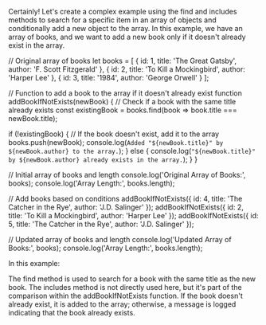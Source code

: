 Certainly! Let's create a complex example using the find and includes methods to search for a specific item in an array of objects and conditionally add a new object to the array. In this example, we have an array of books, and we want to add a new book only if it doesn't already exist in the array.


// Original array of books
let books = [
  { id: 1, title: 'The Great Gatsby', author: 'F. Scott Fitzgerald' },
  { id: 2, title: 'To Kill a Mockingbird', author: 'Harper Lee' },
  { id: 3, title: '1984', author: 'George Orwell' }
];

// Function to add a book to the array if it doesn't already exist
function addBookIfNotExists(newBook) {
  // Check if a book with the same title already exists
  const existingBook = books.find(book => book.title === newBook.title);

  if (!existingBook) {
    // If the book doesn't exist, add it to the array
    books.push(newBook);
    console.log(`Added "${newBook.title}" by ${newBook.author} to the array.`);
  } else {
    console.log(`"${newBook.title}" by ${newBook.author} already exists in the array.`);
  }
}

// Initial array of books and length
console.log('Original Array of Books:', books);
console.log('Array Length:', books.length);

// Add books based on conditions
addBookIfNotExists({ id: 4, title: 'The Catcher in the Rye', author: 'J.D. Salinger' });
addBookIfNotExists({ id: 2, title: 'To Kill a Mockingbird', author: 'Harper Lee' });
addBookIfNotExists({ id: 5, title: 'The Catcher in the Rye', author: 'J.D. Salinger' });

// Updated array of books and length
console.log('Updated Array of Books:', books);
console.log('Array Length:', books.length);



In this example:

The find method is used to search for a book with the same title as the new book.
The includes method is not directly used here, but it's part of the comparison within the addBookIfNotExists function.
If the book doesn't already exist, it is added to the array; otherwise, a message is logged indicating that the book already exists.
